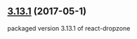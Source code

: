 ## [3.13.1](https://github.com/zulily/react-dropzone-amd.git/compare/0.0.0...3.13.1) (2017-05-1)
packaged version 3.13.1 of react-dropzone
